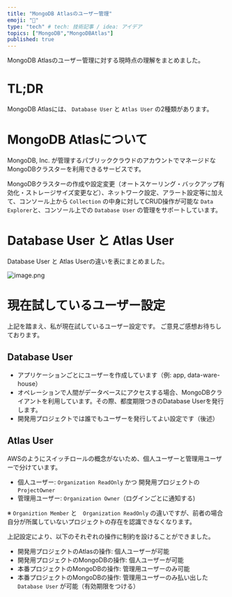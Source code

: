 ```yaml
---
title: "MongoDB Atlasのユーザー管理"
emoji: "🔖"
type: "tech" # tech: 技術記事 / idea: アイデア
topics: ["MongoDB","MongoDBAtlas"]
published: true
---
```


MongoDB Atlasのユーザー管理に対する現時点の理解をまとめました。

# TL;DR

MongoDB Atlasには、 `Database User` と `Atlas User` の2種類があります。

# MongoDB Atlasについて

MongoDB, Inc. が管理するパブリッククラウドのアカウントでマネージドなMongoDBクラスターを利用できるサービスです。

MongoDBクラスターの作成や設定変更（オートスケーリング・バックアップ有効化・ストレージサイズ変更など）、ネットワーク設定、アラート設定等に加えて、コンソール上から `Collection` の中身に対してCRUD操作が可能な `Data Explorer`と、コンソール上での `Database User` の管理をサポートしています。

# Database User と Atlas User

Database User と Atlas Userの違いを表にまとめました。

![image.png](https://qiita-image-store.s3.ap-northeast-1.amazonaws.com/0/96286/091d2bda-55d9-7524-3ada-7bfc72482bc9.png)

# 現在試しているユーザー設定

上記を踏まえ、私が現在試しているユーザー設定です。
ご意見ご感想お待ちしております。

## Database User

- アプリケーションごとにユーザーを作成しています（例: app, data-ware-house）
- オペレーションで人間がデータベースにアクセスする場合、MongoDBクライアントを利用しています。その際、都度期限つきのDatabase Userを発行します。
- 開発用プロジェクトでは誰でもユーザーを発行してよい設定です（後述）

## Atlas User

AWSのようにスイッチロールの概念がないため、個人ユーザーと管理用ユーザーで分けています。

- 個人ユーザー: `Organization ReadOnly` かつ 開発用プロジェクトの `ProjectOwner`
- 管理用ユーザー: `Organization Owner`（ログインごとに通知する)

※ `Organiztion Member` と　`Organization ReadOnly` の違いですが、前者の場合自分が所属していないプロジェクトの存在を認識できなくなります。

上記設定により、以下のそれぞれの操作に制約を設けることができました。

- 開発用プロジェクトのAtlasの操作: 個人ユーザーが可能
- 開発用プロジェクトのMongoDBの操作: 個人ユーザーが可能
- 本番プロジェクトのMongoDBの操作: 管理用ユーザーのみ可能
- 本番プロジェクトのMongoDBの操作: 管理用ユーザーのみ払い出した `Database User` が可能（有効期限をつける）

